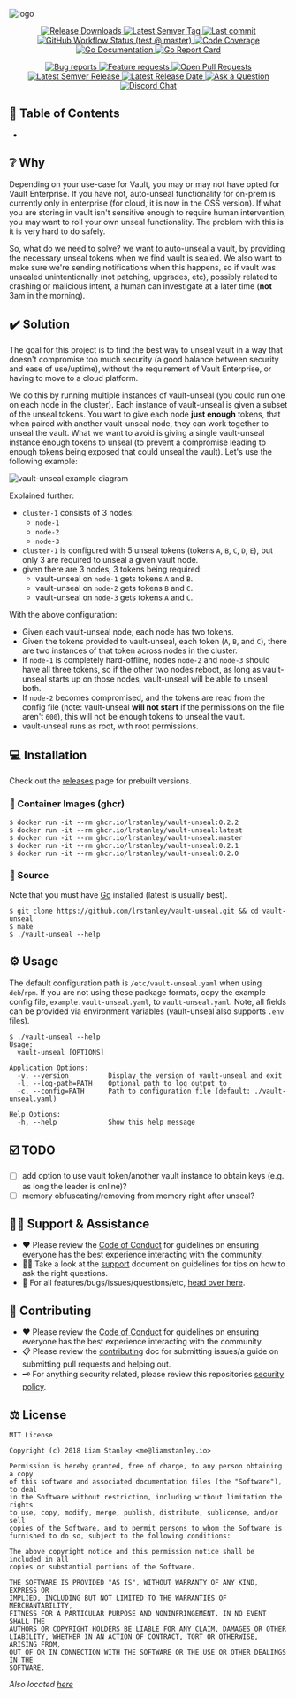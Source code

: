 <!-- template:define:options
{
  "nodescription": true
}
-->
![logo](https://liam.sh/-/gh/svg/lrstanley/vault-unseal?bg=topography&accent=secure)

<!-- template:begin:header -->
<!-- do not edit anything in this "template" block, its auto-generated -->

<p align="center">
  <a href="https://github.com/lrstanley/vault-unseal/releases">
    <img title="Release Downloads" src="https://img.shields.io/github/downloads/lrstanley/vault-unseal/total?style=flat-square">
  </a>
  <a href="https://github.com/lrstanley/vault-unseal/tags">
    <img title="Latest Semver Tag" src="https://img.shields.io/github/v/tag/lrstanley/vault-unseal?style=flat-square">
  </a>
  <a href="https://github.com/lrstanley/vault-unseal/commits/master">
    <img title="Last commit" src="https://img.shields.io/github/last-commit/lrstanley/vault-unseal?style=flat-square">
  </a>




  <a href="https://github.com/lrstanley/vault-unseal/actions?query=workflow%3Atest+event%3Apush">
    <img title="GitHub Workflow Status (test @ master)" src="https://img.shields.io/github/workflow/status/lrstanley/vault-unseal/test/master?label=test&style=flat-square&event=push">
  </a>

  <a href="https://codecov.io/gh/lrstanley/vault-unseal">
    <img title="Code Coverage" src="https://img.shields.io/codecov/c/github/lrstanley/vault-unseal/master?style=flat-square">
  </a>

  <a href="https://pkg.go.dev/github.com/lrstanley/vault-unseal">
    <img title="Go Documentation" src="https://pkg.go.dev/badge/github.com/lrstanley/vault-unseal?style=flat-square">
  </a>
  <a href="https://goreportcard.com/report/github.com/lrstanley/vault-unseal">
    <img title="Go Report Card" src="https://goreportcard.com/badge/github.com/lrstanley/vault-unseal?style=flat-square">
  </a>
</p>
<p align="center">
  <a href="https://github.com/lrstanley/vault-unseal/issues?q=is:open+is:issue+label:bug">
    <img title="Bug reports" src="https://img.shields.io/github/issues/lrstanley/vault-unseal/bug?label=issues&style=flat-square">
  </a>
  <a href="https://github.com/lrstanley/vault-unseal/issues?q=is:open+is:issue+label:enhancement">
    <img title="Feature requests" src="https://img.shields.io/github/issues/lrstanley/vault-unseal/enhancement?label=feature%20requests&style=flat-square">
  </a>
  <a href="https://github.com/lrstanley/vault-unseal/pulls">
    <img title="Open Pull Requests" src="https://img.shields.io/github/issues-pr/lrstanley/vault-unseal?label=prs&style=flat-square">
  </a>
  <a href="https://github.com/lrstanley/vault-unseal/releases">
    <img title="Latest Semver Release" src="https://img.shields.io/github/v/release/lrstanley/vault-unseal?style=flat-square">
    <img title="Latest Release Date" src="https://img.shields.io/github/release-date/lrstanley/vault-unseal?label=date&style=flat-square">
  </a>
  <a href="https://github.com/lrstanley/vault-unseal/discussions/new?category=q-a">
    <img title="Ask a Question" src="https://img.shields.io/badge/support-ask_a_question!-blue?style=flat-square">
  </a>
  <a href="https://liam.sh/chat"><img src="https://img.shields.io/badge/discord-bytecord-blue.svg?style=flat-square" title="Discord Chat"></a>
</p>
<!-- template:end:header -->

<!-- template:begin:toc -->
<!-- do not edit anything in this "template" block, its auto-generated -->
## :link: Table of Contents

  - []()
<!-- template:end:toc -->

## :grey_question: Why

Depending on your use-case for Vault, you may or may not have opted for Vault
Enterprise. If you have not, auto-unseal functionality for on-prem is currently
only in enterprise (for cloud, it is now in the OSS version). If what you are
storing in vault isn't sensitive enough to require human intervention, you may
want to roll your own unseal functionality. The problem with this is it is very
hard to do safely.

So, what do we need to solve? we want to auto-unseal a vault, by providing the
necessary unseal tokens when we find vault is sealed. We also want to make sure
we're sending notifications when this happens, so if vault was unsealed
unintentionally (not patching, upgrades, etc), possibly related to crashing or
malicious intent, a human can investigate at a later time (**not** 3am in the
morning).

## :heavy_check_mark: Solution

The goal for this project is to find the best way to unseal vault in a way that
doesn't compromise too much security (a good balance between security and ease of
use/uptime), without the requirement of Vault Enterprise, or having to move to a
cloud platform.

We do this by running multiple instances of vault-unseal (you could run one
on each node in the cluster). Each instance of vault-unseal is given a subset
of the unseal tokens. You want to give each node **just enough** tokens, that
when paired with another vault-unseal node, they can work together to unseal the
vault. What we want to avoid is giving a single vault-unseal instance enough
tokens to unseal (to prevent a compromise leading to enough tokens being exposed
that could unseal the vault). Let's use the following example:

![vault-unseal example diagram](https://ls-screen.s3.us-west-004.backblazeb2.com/2022/08/I8Qc1RCBMd.png)

Explained further:

   * `cluster-1` consists of 3 nodes:
      * `node-1`
      * `node-2`
      * `node-3`
   * `cluster-1` is configured with 5 unseal tokens (tokens `A`, `B`, `C`, `D`, `E`), but
     only 3 are required to unseal a given vault node.
   * given there are 3 nodes, 3 tokens being required:
      * vault-unseal on `node-1` gets tokens `A` and `B`.
      * vault-unseal on `node-2` gets tokens `B` and `C`.
      * vault-unseal on `node-3` gets tokens `A` and `C`.

With the above configuration:
   * Given each vault-unseal node, each node has two tokens.
   * Given the tokens provided to vault-unseal, each token (`A`, `B`, and `C`), there
   are two instances of that token across nodes in the cluster.
   * If `node-1` is completely hard-offline, nodes `node-2` and `node-3` should have
   all three tokens, so if the other two nodes reboot, as long as vault-unseal starts
   up on those nodes, vault-unseal will be able to unseal both.
   * If `node-2` becomes compromised, and the tokens are read from the config
   file (note: vault-unseal **will not start** if the permissions on the file aren't
   `600`), this will not be enough tokens to unseal the vault.
   * vault-unseal runs as root, with root permissions.

## :computer: Installation

Check out the [releases](https://github.com/lrstanley/vault-unseal/releases)
page for prebuilt versions.

<!-- template:begin:ghcr -->
<!-- do not edit anything in this "template" block, its auto-generated -->
### :whale: Container Images (ghcr)

```console
$ docker run -it --rm ghcr.io/lrstanley/vault-unseal:0.2.2
$ docker run -it --rm ghcr.io/lrstanley/vault-unseal:latest
$ docker run -it --rm ghcr.io/lrstanley/vault-unseal:master
$ docker run -it --rm ghcr.io/lrstanley/vault-unseal:0.2.1
$ docker run -it --rm ghcr.io/lrstanley/vault-unseal:0.2.0
```
<!-- template:end:ghcr -->

### :toolbox: Source

Note that you must have [Go](https://golang.org/doc/install) installed (latest is usually best).

    $ git clone https://github.com/lrstanley/vault-unseal.git && cd vault-unseal
    $ make
    $ ./vault-unseal --help

## :gear: Usage

The default configuration path is `/etc/vault-unseal.yaml` when using `deb`/`rpm`.
If you are not using these package formats, copy the example config file,
`example.vault-unseal.yaml`, to `vault-unseal.yaml`. Note, all fields can be provided
via environment variables (vault-unseal also supports `.env` files).

```
$ ./vault-unseal --help
Usage:
  vault-unseal [OPTIONS]

Application Options:
  -v, --version          Display the version of vault-unseal and exit
  -l, --log-path=PATH    Optional path to log output to
  -c, --config=PATH      Path to configuration file (default: ./vault-unseal.yaml)

Help Options:
  -h, --help             Show this help message
```

## :ballot_box_with_check: TODO

 - [ ] add option to use vault token/another vault instance to obtain keys (e.g. as long the leader is online)?
 - [ ] memory obfuscating/removing from memory right after unseal?

<!-- template:begin:support -->
<!-- do not edit anything in this "template" block, its auto-generated -->
## :raising_hand_man: Support & Assistance

   * :heart: Please review the [Code of Conduct](.github/CODE_OF_CONDUCT.md) for
     guidelines on ensuring everyone has the best experience interacting with
     the community.
   * :raising_hand_man: Take a look at the [support](.github/SUPPORT.md) document on
     guidelines for tips on how to ask the right questions.
   * :lady_beetle: For all features/bugs/issues/questions/etc, [head over here](https://github.com/lrstanley/vault-unseal/issues/new/choose).
<!-- template:end:support -->

<!-- template:begin:contributing -->
<!-- do not edit anything in this "template" block, its auto-generated -->
## :handshake: Contributing

   * :heart: Please review the [Code of Conduct](.github/CODE_OF_CONDUCT.md) for guidelines
     on ensuring everyone has the best experience interacting with the
	   community.
   * :clipboard: Please review the [contributing](.github/CONTRIBUTING.md) doc for submitting
     issues/a guide on submitting pull requests and helping out.
   * :old_key: For anything security related, please review this repositories [security policy](https://github.com/lrstanley/vault-unseal/security/policy).
<!-- template:end:contributing -->

<!-- template:begin:license -->
<!-- do not edit anything in this "template" block, its auto-generated -->
## :balance_scale: License

```
MIT License

Copyright (c) 2018 Liam Stanley <me@liamstanley.io>

Permission is hereby granted, free of charge, to any person obtaining a copy
of this software and associated documentation files (the "Software"), to deal
in the Software without restriction, including without limitation the rights
to use, copy, modify, merge, publish, distribute, sublicense, and/or sell
copies of the Software, and to permit persons to whom the Software is
furnished to do so, subject to the following conditions:

The above copyright notice and this permission notice shall be included in all
copies or substantial portions of the Software.

THE SOFTWARE IS PROVIDED "AS IS", WITHOUT WARRANTY OF ANY KIND, EXPRESS OR
IMPLIED, INCLUDING BUT NOT LIMITED TO THE WARRANTIES OF MERCHANTABILITY,
FITNESS FOR A PARTICULAR PURPOSE AND NONINFRINGEMENT. IN NO EVENT SHALL THE
AUTHORS OR COPYRIGHT HOLDERS BE LIABLE FOR ANY CLAIM, DAMAGES OR OTHER
LIABILITY, WHETHER IN AN ACTION OF CONTRACT, TORT OR OTHERWISE, ARISING FROM,
OUT OF OR IN CONNECTION WITH THE SOFTWARE OR THE USE OR OTHER DEALINGS IN THE
SOFTWARE.
```

_Also located [here](LICENSE)_
<!-- template:end:license -->
